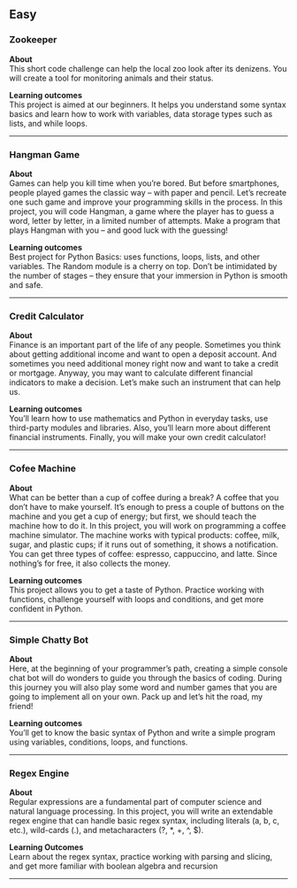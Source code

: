 ## Easy

### Zookeeper

**About**   
This short code challenge can help the local zoo look after its denizens. You will create a tool for monitoring animals and their status.

**Learning outcomes**   
This project is aimed at our beginners. 
It helps you understand some syntax basics and learn how to work with variables, data storage types such as lists, and while loops.

----
### Hangman Game

**About**   
Games can help you kill time when you’re bored. But before smartphones, people played games the classic way – with paper and pencil. 
Let’s recreate one such game and improve your programming skills in the process. 
In this project, you will code Hangman, a game where the player has to guess a word, letter by letter, in a limited number of attempts. 
Make a program that plays Hangman with you – and good luck with the guessing!

**Learning outcomes**   
Best project for Python Basics: uses functions, loops, lists, and other variables. 
The Random module is a cherry on top. 
Don’t be intimidated by the number of stages – they ensure that your immersion in Python is smooth and safe.

----
### Credit Calculator

**About**   
Finance is an important part of the life of any people. Sometimes you think about getting additional income and want to open a deposit account. 
And sometimes you need additional money right now and want to take a credit or mortgage. 
Anyway, you may want to calculate different financial indicators to make a decision. 
Let’s make such an instrument that can help us.

**Learning outcomes**   
You’ll learn how to use mathematics and Python in everyday tasks, use third-party modules and libraries. 
Also, you’ll learn more about different financial instruments. 
Finally, you will make your own credit calculator!

----
### Cofee Machine

**About**   
What can be better than a cup of coffee during a break? A coffee that you don’t have to make yourself. 
It’s enough to press a couple of buttons on the machine and you get a cup of energy; but first, we should teach the machine how to do it. 
In this project, you will work on programming a coffee machine simulator. 
The machine works with typical products: coffee, milk, sugar, and plastic cups; if it runs out of something, it shows a notification. 
You can get three types of coffee: espresso, cappuccino, and latte. Since nothing’s for free, it also collects the money.

**Learning outcomes**   
This project allows you to get a taste of Python. 
Practice working with functions, challenge yourself with loops and conditions, and get more confident in Python.

----
### Simple Chatty Bot

**About**   
Here, at the beginning of your programmer’s path, creating a simple console chat bot will do wonders to guide you through the basics of coding. 
During this journey you will also play some word and number games that you are going to implement all on your own. 
Pack up and let’s hit the road, my friend!

**Learning outcomes**   
You’ll get to know the basic syntax of Python and write a simple program using variables, conditions, loops, and functions.

----
### Regex Engine   

**About**   
Regular expressions are a fundamental part of computer science and natural language processing. 
In this project, you will write an extendable regex engine that can handle basic regex syntax, including literals (a, b, c, etc.), wild-cards (.), 
and metacharacters (?, *, +, ^, $).

**Learning Outcomes**   
Learn about the regex syntax, practice working with parsing and slicing, and get more familiar with boolean algebra and recursion

---
